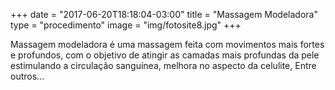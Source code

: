 +++
date = "2017-06-20T18:18:04-03:00"
title = "Massagem Modeladora"
type = "procedimento"
image = "img/fotosite8.jpg"
+++

Massagem modeladora é uma massagem feita com movimentos mais fortes e profundos, com o objetivo de atingir as camadas mais profundas da pele estimulando a circulação sanguínea, melhora no aspecto da celulite, Entre outros...

